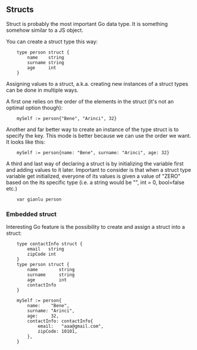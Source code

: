 ## Structs

Struct is probably the most important Go data type. It is something somehow similar to a JS object. <br>

You can create a struct type this way:

```
    type person struct {
        name    string
        surname string
        age     int
    }
```

Assigning values to a struct, a.k.a. creating new instances of a struct types can be done in multiple ways. <br>

A first one relies on the order of the elements in the struct (it's not an optimal option though):

```
    mySelf := person{"Bene", "Arinci", 32}
```

Another and far better way to create an instance of the type struct is to specify the key. This mode is better because we can use the order we want. It looks like this:

```
    mySelf := person{name: "Bene", surname: "Arinci", age: 32}
```

A third and last way of declaring a struct is by initializing the variable first and adding values to it later. Important to consider is that when a struct type variable get initialized, everyone of its values is given a value of "ZERO" based on the its specific type (i.e. a string would be "", int = 0, bool=false etc.)

```
    var gianlu person
```

### Embedded struct

Interesting Go feature is the possibility to create and assign a struct into a struct:

```
    type contactInfo struct {
        email   string
        zipCode int
    }
    type person struct {
        name        string
        surname     string
        age         int
        contactInfo
    }

    mySelf := person{
		name:    "Bene",
		surname: "Arinci",
		age:     32,
		contactInfo: contactInfo{
			email:   "aaa@gmail.com",
			zipCode: 10101,
		},
	}
```
